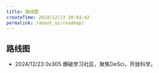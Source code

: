 ```yaml
---
title: 路线图
createTime: 2024/12/23 20:03:42
permalink: /about_us/roadmap/
---
```


## 路线图

- 2024/12/23 0x305 爆破学习社区，聚焦DeSci，开放科学。
